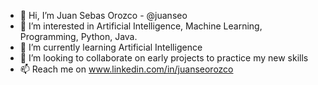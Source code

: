 - 👋 Hi, I’m Juan Sebas Orozco - @juanseo
- 👀 I’m interested in Artificial Intelligence, Machine Learning, Programming, Python, Java.
- 🌱 I’m currently learning Artificial Intelligence
- 💞️ I’m looking to collaborate on early projects to practice my new skills 
- 📫 Reach me on www.linkedin.com/in/juanseorozco


<!---
juanseo/juanseo is a ✨ special ✨ repository because its `README.md` (this file) appears on your GitHub profile.
You can click the Preview link to take a look at your changes.
--->
